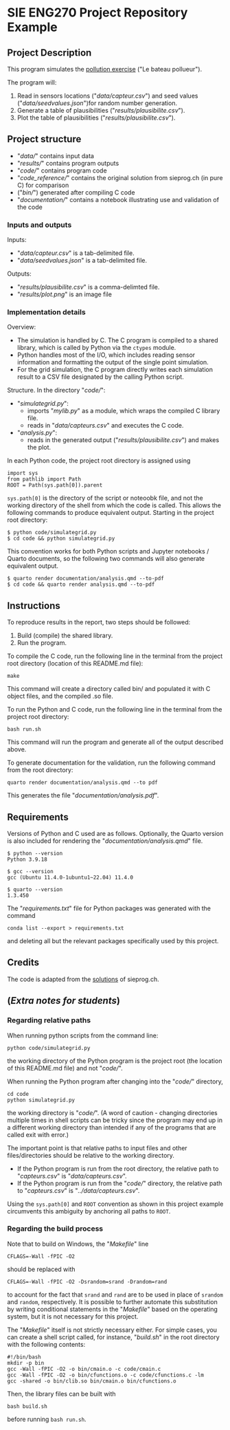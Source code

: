 # SIE ENG270 Project Repository Example

## Project Description

This program simulates the [pollution exercise](https://sieprog.ch/#c/pollution) ("Le bateau pollueur").

The program will:
1. Read in sensors locations ("*data/capteur.csv*") and seed values ("*data/seedvalues.json*")for random number generation.
2. Generate a table of plausibilities ("*results/plausibilite.csv*").
3. Plot the table of plausibilities ("*results/plausibilite.csv*").

## Project structure

- "*data/*" contains input data
- "*results/*" contains program outputs
- "*code/*" contains program code
- "*code_reference/*" contains the original solution from sieprog.ch (in pure C) for comparison
- ("*bin/*") generated after compiling C code
- "*documentation/*" contains a notebook illustrating use and validation of the code

### Inputs and outputs

Inputs:
- "*data/capteur.csv*" is a tab-delimited file.
- "*data/seedvalues.json*" is a tab-delimited file.

Outputs:
- "*results/plausibilite.csv*" is a comma-delimted file.
- "*results/plot.png*" is an image file

### Implementation details

Overview:
- The simulation is handled by C. The C program is compiled to a shared library, which is called by Python via the `ctypes` module.
- Python handles most of the I/O, which includes reading sensor information and formatting the output of the single point simulation.
- For the grid simulation, the C program directly writes each simulation result to a CSV file designated by the calling Python script.

Structure. In the directory "*code/*":
- "*simulategrid.py*":
  - imports "*mylib.py*" as a module, which wraps the compiled C library file.
  - reads in "*data/capteurs.csv*" and executes the C code.
- "*analysis.py*":
  - reads in the generated output ("*results/plausibilite.csv*") and makes the plot.

In each Python code, the project root directory is assigned using 

```{python}
import sys
from pathlib import Path
ROOT = Path(sys.path[0]).parent
```
`sys.path[0]` is the directory of the script or noteoobk file, and not the working directory of the shell from which the code is called. This allows the following commands to produce equivalent output. Starting in the project root directory:
```
$ python code/simulategrid.py
$ cd code && python simulategrid.py
```
This convention works for both Python scripts and Jupyter notebooks / Quarto documents, so the following two commands will also generate equivalent output.
```
$ quarto render documentation/analysis.qmd --to-pdf
$ cd code && quarto render analysis.qmd --to-pdf
```

## Instructions

To reproduce results in the report, two steps should be followed:

1. Build (compile) the shared library.
2. Run the program.

To compile the C code, run the following line in the terminal from the project root directory (location of this README.md file):
```{sh}
make
```
This command will create a directory called bin/ and populated it with C object files, and the compiled .so file.

To run the Python and C code, run the following line in the terminal from the project root directory:
```{sh}
bash run.sh
```
This command will run the program and generate all of the output described above.

To generate documentation for the validation, run the following command from the root directory:
```{sh}
quarto render documentation/analysis.qmd --to pdf
```
This generates the file "*documentation/analysis.pdf*".

## Requirements

Versions of Python and C used are as follows. Optionally, the Quarto version is also included for rendering the "*documentation/analysis.qmd*" file. 
```
$ python --version
Python 3.9.18

$ gcc --version
gcc (Ubuntu 11.4.0-1ubuntu1~22.04) 11.4.0

$ quarto --version
1.3.450
```

The "*requirements.txt*" file for Python packages was generated with the command
```{sh}
conda list --export > requirements.txt
```
and deleting all but the relevant packages specifically used by this project.


## Credits

The code is adapted from the [solutions](https://sieprog.ch/#c/pollution/solutions) of sieprog.ch.

## (***Extra notes for students***)

### Regarding relative paths

When running python scripts from the command line:
```{bash}
python code/simulategrid.py
```
the working directory of the Python program is the project root (the location of this README.md file) and not "*code/*". 

When running the Python program after changing into the "*code/*" directory,
```{bash}
cd code
python simulategrid.py
```
the working directory is "*code/*". (A word of caution - changing directories multiple times in shell scripts can be tricky since the program may end up in a different working directory than intended if any of the programs that are called exit with error.)

The important point is that relative paths to input files and other files/directories should be relative to the working directory. 

- If the Python program is run from the root directory, the relative path to "*capteurs.csv*" is "*data/capteurs.csv*". 
- If the Python program is run from the "*code/*" directory, the relative path to "*capteurs.csv*" is "*../data/capteurs.csv*". 

Using the `sys.path[0]` and `ROOT` convention as shown in this project example circumvents this ambiguity by anchoring all paths to `ROOT`.

### Regarding the build process

Note that to build on Windows, the "*Makefile*" line 
```{lang-makefile}
CFLAGS=-Wall -fPIC -O2
```
should be replaced with
```{lang-makefile}
CFLAGS=-Wall -fPIC -O2 -Dsrandom=srand -Drandom=rand
```
to account for the fact that `srand` and `rand` are to be used in place of `srandom` and `random`, respectively. It is possible to further automate this substitution by writing conditional statements in the "*Makefile*" based on the operating system, but it is not necessary for this project.

The "*Makefile*" itself is not strictly necessary either. For simple cases, you can create a shell script called, for instance, "*build.sh*" in the root directory with the following contents:
```{bash}
#!/bin/bash
mkdir -p bin
gcc -Wall -fPIC -O2 -o bin/cmain.o -c code/cmain.c
gcc -Wall -fPIC -O2 -o bin/cfunctions.o -c code/cfunctions.c -lm
gcc -shared -o bin/clib.so bin/cmain.o bin/cfunctions.o
```
Then, the library files can be built with 
```{bash}
bash build.sh
```
before running `bash run.sh`.
